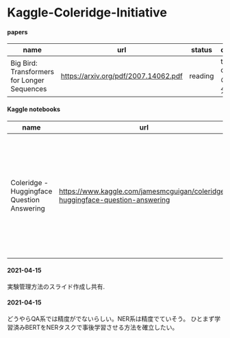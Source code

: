 # Kaggle-Coleridge-Initiative


#### papers
|name|url|status|comment|
|----|----|----|----|
|Big Bird: Transformers for Longer Sequences|https://arxiv.org/pdf/2007.14062.pdf|reading|turing completeの意味が分からん|


#### Kaggle notebooks
|name|url|status|comment|
|----|----|----|----|
|Coleridge - Huggingface Question Answering|https://www.kaggle.com/jamesmcguigan/coleridge-huggingface-question-answering|read|QAのtoy example的なやつ. <br>結局こんな精度じゃ話にならない. <br>また事後学習する方法が分からず終い.|


#### 2021-04-15  
実験管理方法のスライド作成し共有.


#### 2021-04-15
どうやらQA系では精度がでないらしい。NER系は精度でていそう。
ひとまず学習済みBERTをNERタスクで事後学習させる方法を確立したい。
